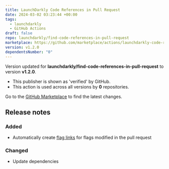 ```yaml
---
title: LaunchDarkly Code References in Pull Request
date: 2024-03-02 03:23:44 +00:00
tags:
  - launchdarkly
  - GitHub Actions
draft: false
repo: launchdarkly/find-code-references-in-pull-request
marketplace: https://github.com/marketplace/actions/launchdarkly-code-references-in-pull-request
version: v1.2.0
dependentsNumber: "0"
---
```



Version updated for **launchdarkly/find-code-references-in-pull-request** to version **v1.2.0**.
- This publisher is shown as 'verified' by GitHub.
- This action is used across all versions by **0** repositories.

Go to the [GitHub Marketplace](https://github.com/marketplace/actions/launchdarkly-code-references-in-pull-request) to find the latest changes.

## Release notes

### Added

- Automatically create [flag links](https://docs.launchdarkly.com/home/organize/links) for flags modified in the pull request

### Changed

- Update dependencies
